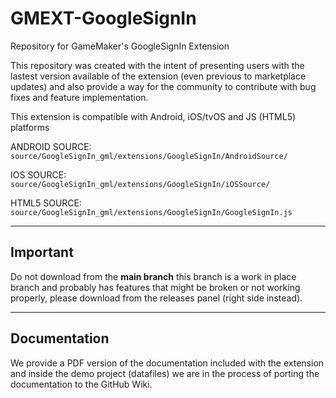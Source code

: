 # GMEXT-GoogleSignIn
Repository for GameMaker's GoogleSignIn Extension

This repository was created with the intent of presenting users with the lastest version available of the extension (even previous to marketplace updates) and also provide a way for the community to contribute with bug fixes and feature implementation.

This extension is compatible with Android, iOS/tvOS and JS (HTML5) platforms

ANDROID SOURCE: `source/GoogleSignIn_gml/extensions/GoogleSignIn/AndroidSource/`

IOS SOURCE: `source/GoogleSignIn_gml/extensions/GoogleSignIn/iOSSource/`

HTML5 SOURCE: `source/GoogleSignIn_gml/extensions/GoogleSignIn/GoogleSignIn.js`

---

## Important

Do not download from the **main branch** this branch is a work in place branch and probably has features that might be broken or not working properly, please download from the releases panel (right side instead).

---

## Documentation

We provide a PDF version of the documentation included with the extension and inside the demo project (datafiles) we are in the process of porting the documentation to the GitHub Wiki.
